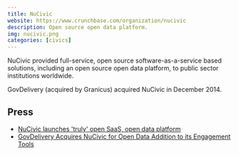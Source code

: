 ```yaml
---
title: NuCivic
website: https://www.crunchbase.com/organization/nucivic
description: Open source open data platform.
img: nucivic.png
categories: [civics]
---
```


NuCivic provided full-service, open source software-as-a-service based solutions, including an open source open data platform, to public sector institutions worldwide.

GovDelivery (acquired by Granicus) acquired NuCivic in December 2014.

## Press

* [NuCivic launches 'truly' open SaaS, open data platform](https://gcn.com/articles/2014/06/26/nucivic-open-data-saas.aspx)
* [GovDelivery Acquires NuCivic for Open Data Addition to its Engagement Tools](https://www.govtech.com/products/govdelivery-acquires-nucivic-to-add-open-data-to-its-engagement-tools.html)